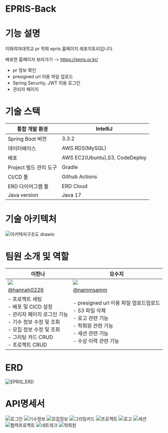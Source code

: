 # EPRIS-Back
# 기능 설명
이화여자대학교 pr 학회 epris 홈페이지 레포지토리입니다.

배포한 홈페이지 보러가기 -> https://epris.or.kr/
- pr 정보 확인
- presigned url 이용 파일 업로드
- Spring Security, JWT 이용 로그인
- 관리자 페이지

# 기술 스택
|통합 개발 환경| IntelliJ             |
|---|--------------------------------|
|Spring Boot 버전| 3.3.2              |
|데이터베이스| AWS RDS(MySQL)          |
|배포| AWS EC2(Ubuntu),S3, CodeDeploy |
|Project 빌드 관리 도구| Gradle        |
|CI/CD 툴| Github Actions             |
|ERD 다이어그램 툴| ERD Cloud          |
|Java version| Java 17                |

# 기술 아키텍처
![아키텍처구조도 drawio](https://github.com/user-attachments/assets/65f7e42e-a939-486f-b6b2-c95d13c500b0)

# 팀원 소개 및 역할

| 이한나                                                                                                                 | 모수지                                                                                                  |
|---------------------------------------------------------------------------------------------------------------------|------------------------------------------------------------------------------------------------------|
| <img src="https://avatars.githubusercontent.com/u/89291223?v=4"/>                                                   |  <img src="https://avatars.githubusercontent.com/u/108855492?v=4"/>                                                                                                      |
| [@hannah0226](https://github.com/hannah0226)                                                                        | [@nammsamm](https://github.com/nammsamm)                                                                     |
| - 프로젝트 세팅 <br> - 배포 및 CICD 설정 <br> - 관리자 페이지 로그인 기능 <br> - 기수 정보 수정 및 조회 <br> - 모집 정보 수정 및 조회 <br> - 그리팅 카드 CRUD <br> - 프로젝트 CRUD | - presigned url 이용 파일 업로드업로드 <br> - S3 파일 삭제 <br> - 로고 관련 기능 <br> - 학회원 관련 기능 <br> - 세션 관련 기능 <br> - 수상 이력 관련 기능 |

# ERD
![EPRIS_ERD](https://github.com/user-attachments/assets/c01a89c2-a81a-4d88-8a8b-088e349c6071)

# API명세서
![로그인](https://github.com/user-attachments/assets/0235aeae-cbfd-4ea8-a6f1-7c606a24a649)
![기수정보](https://github.com/user-attachments/assets/f340689e-4428-4c45-8775-f18c3ef0b6d1)
![모집정보](https://github.com/user-attachments/assets/12a87fb9-351d-4a1e-9afc-da0e57530055)
![그리팅카드](https://github.com/user-attachments/assets/a6fefc60-c083-4744-a090-1d1cea158209)
![프로젝트](https://github.com/user-attachments/assets/fd6459ac-5412-4e5b-b819-888ed29156ce)
![로고](https://github.com/user-attachments/assets/4babe7b7-69c3-47cf-975f-cd91f16c2a7b)
![세션](https://github.com/user-attachments/assets/1234a0b3-e1fe-464e-9721-b5d71696acfd)
![협력프로젝트](https://github.com/user-attachments/assets/0cf77e35-94b5-4aa1-9140-7bb97e697e79)
![네트워크](https://github.com/user-attachments/assets/9cd69f41-31f1-483c-bdaa-a506235b29dd)
![학회원](https://github.com/user-attachments/assets/05274081-5481-4a82-9d1d-730ff5993392)

